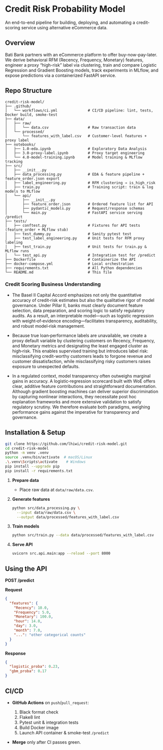 # Credit Risk Probability Model

An end-to-end pipeline for building, deploying, and automating a credit-scoring service using alternative eCommerce data.

## Overview

Bati Bank partners with an eCommerce platform to offer buy-now-pay-later. We derive behavioral RFM (Recency, Frequency, Monetary) features, engineer a proxy “high-risk” label via clustering, train and compare Logistic Regression and Gradient Boosting models, track experiments in MLflow, and expose predictions via a containerized FastAPI service.

## Repo Structure

```
credit-risk-model/
├── .github/
│   └── workflows/ci.yml              # CI/CD pipeline: lint, tests, Docker build, smoke-test
├── data/
│   ├── raw/
│   │   └── data.csv                  # Raw transaction data
│   └── processed/
│       └── features_with_label.csv   # Customer-level features + proxy label
├── notebooks/
│   ├── 1.0-eda.ipynb                 # Exploratory Data Analysis
│   ├── 3.0-proxy-label.ipynb         # Proxy target engineering
│   └── 4.0-model-training.ipynb      # Model training & MLflow tracking
├── src/
│   ├── __init__.py
│   ├── data_processing.py            # EDA & feature pipeline + feature_order.json export
│   ├── label_engineering.py          # RFM clustering → is_high_risk
│   ├── train.py                      # Training script: train & log models to MLflow
│   └── api/
│       ├── __init__.py
│       ├── feature_order.json        # Ordered feature list for API
│       ├── pydantic_models.py        # Request/response schemas
│       └── main.py                   # FastAPI service serving /predict
├── tests/
│   ├── conftest.py                   # Fixtures for API tests (feature_order + MLflow stub)
│   ├── test_dummy.py                 # Sanity pytest test
│   ├── test_label_engineering.py     # Unit tests for RFM proxy labeling
│   ├── test_train.py                 # Unit tests for train.py & MLflow runs
│   └── test_api.py                   # Integration test for /predict
├── Dockerfile                        # Containerize the API
├── docker-compose.yml                # Local orchestration
├── requirements.txt                  # All Python dependencies
└── README.md                         # This file
```

### Credit Scoring Business Understanding

- The Basel II Capital Accord emphasizes not only the quantitative accuracy of credit‐risk estimates but also the qualitative rigor of model governance. Under Pillar II, banks must clearly document feature selection, data preparation, and scoring logic to satisfy regulatory audits. As a result, an interpretable model—such as logistic regression with weight‐of‐evidence encoding—facilitates transparency, auditability, and robust model‐risk management.

- Because true loan‐performance labels are unavailable, we create a proxy default variable by clustering customers on Recency,          Frequency, and Monetary metrics and designating the least engaged cluster as high‐risk. This enables supervised training but introduces label risk: misclassifying credit-worthy customers leads to forgone revenue and customer dissatisfaction, while misclassifying risky customers raises exposure to unexpected defaults.

- In a regulated context, model transparency often outweighs marginal gains in accuracy. A logistic‐regression scorecard built with WoE
offers clear, additive feature contributions and straightforward documentation. Although gradient boosting machines can deliver superior discrimination by capturing nonlinear interactions, they necessitate post hoc explanation frameworks and more extensive validation to satisfy regulatory scrutiny. We therefore evaluate both paradigms, weighing performance gains against the imperative for transparency and governance.

## Installation & Setup

```bash
git clone https://github.com/lhiwi/credit-risk-model.git
cd credit-risk-model
python -m venv .venv
source .venv/bin/activate  # macOS/Linux
.\.venv\Scripts\activate    # Windows
pip install --upgrade pip
pip install -r requirements.txt
```

1. **Prepare data**

   * Place raw data at `data/raw/data.csv`.
2. **Generate features**

   ```bash
   python src/data_processing.py \
     --input data/raw/data.csv \
     --output data/processed/features_with_label.csv
   ```
3. **Train models**

   ```bash
   python src/train.py --data data/processed/features_with_label.csv
   ```
4. **Serve API**

   ```bash
   uvicorn src.api.main:app --reload --port 8000
   ```

## Using the API

**POST /predict**

**Request**

```json
{
  "features": {
    "Recency": 10.0,
    "Frequency": 5.0,
    "Monetary": 100.0,
    "hour": 14.0,
    "day": 3.0,
    "month": 7.0,
    "...": "other categorical counts"
  }
}
```

**Response**

```json
{
  "logistic_proba": 0.23,
  "gbm_proba": 0.17
}
```


## CI/CD

* **GitHub Actions** on `push`/`pull_request`:

  1. Black format check
  2. Flake8 lint
  3. Pytest unit & integration tests
  4. Build Docker image
  5. Launch API container & smoke-test `/predict`
* **Merge** only after CI passes green.

